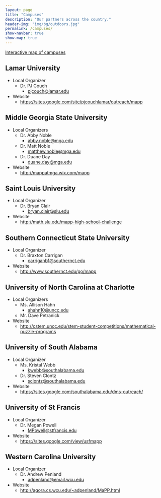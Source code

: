 ```yaml
---
layout: page
title: "Campuses"
description: "Our partners across the country."
header-img: "img/bg/outdoors.jpg"
permalink: /campuses/
show-navbar: true
show-map: true
---
```


<p class="text-center">
  <a href="#locations-map">Interactive map of campuses</a>
</p>

## Lamar University

- Local Organizer
    - Dr. PJ Couch
      - <pjcouch@lamar.edu>
- Website
    - <https://sites.google.com/site/pjcouchlamar/outreach/mapp>

## Middle Georgia State University

- Local Organizers
    - Dr. Abby Noble
      - <abby.noble@mga.edu>
    - Dr. Matt Noble
      - <matthew.noble@mga.edu>
    - Dr. Duane Day
      - <duane.day@mga.edu>
- Website
    - <http://mappatmga.wix.com/mapp>

## Saint Louis University

- Local Organizer
    - Dr. Bryan Clair
      - <bryan.clair@slu.edu>
- Website
    - <http://math.slu.edu/mapp-high-school-challenge> 

## Southern Connecticut State University

- Local Organizer
    - Dr. Braxton Carrigan
      - <carriganb1@southernct.edu>
- Website
    - <http://www.southernct.edu/go/mapp>

## University of North Carolina at Charlotte

- Local Organizers
    - Ms. Allison Hahn 
        - <ahahn10@uncc.edu>
    - Mr. Dave Petranick
- Website
    - <http://cstem.uncc.edu/stem-student-competitions/mathematical-puzzle-programs>

## University of South Alabama

- Local Organizer
    - Ms. Kristal Webb
      - <kwebb@southalabama.edu>
    - Dr. Steven Clontz
      - <sclontz@southalabama.edu>
- Website
    - <https://sites.google.com/southalabama.edu/dms-outreach/>

## University of St Francis

- Local Organizer
    - Dr. Megan Powell
      - <MPowell@stfrancis.edu>
- Website
    - <https://sites.google.com/view/usfmapp>

## Western Carolina University

- Local Organizer
    - Dr. Andrew Penland
      - <adpenland@email.wcu.edu>
- Website
    - <http://agora.cs.wcu.edu/~adpenland/MaPP.html>
